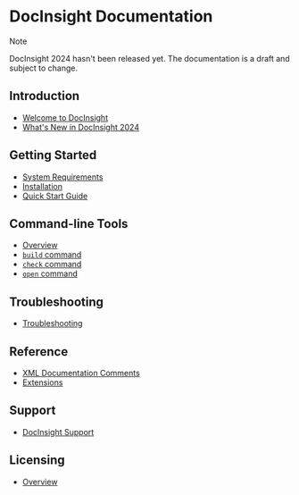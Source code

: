 # DocInsight Documentation

> [!NOTE]
>
> DocInsight 2024 hasn't been released yet. The documentation is a draft and subject to change.

## Introduction

- [Welcome to DocInsight](./introduction/README.md)
- [What's New in DocInsight 2024](../releases/v6.0/README.md)

## Getting Started

- [System Requirements](./getting-started/system-requirements.md)
- [Installation](./getting-started/installation.md)
- [Quick Start Guide](./getting-started/quick-start-guide.md)

<!-- ## Extension for Delphi

- [Overview](./delphi/README.md)
- [Documentation Inspector](./delphi/documentation-inspector.md)
- [Documentation Explorer](./delphi/documentation-explorer.md)
- [Documentation Wizard](./delphi/documentation-wizard.md)
- [Options](./delphi/options.md) -->

## Command-line Tools

- [Overview](./cli/README.md)
- [`build` command](./cli/build.md)
- [`check` command](./cli/check.md)
- [`open` command](./cli/open.md)
<!-- - [`license` command](./cli/license.md) -->

## Troubleshooting

- [Troubleshooting](./troubleshooting/README.md)

## Reference

- [XML Documentation Comments](./reference/xmldoc/README.md)
- [Extensions](./reference/extensions.md)

## Support

- [DocInsight Support](https://github.com/devjetsoftware/docinsight-support)

## Licensing

- [Overview](./licensing/README.md)
